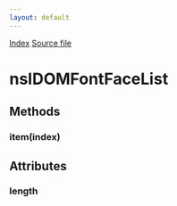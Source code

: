 ```yaml
---
layout: default
---
```

<div id='links'><a href="../index.html">Index</a>
<a href="http://dxr.mozilla.org/mozilla-central/source/layout/inspector/nsIDOMFontFaceList.idl">Source file</a>
</div>

# nsIDOMFontFaceList #

## Methods ##

### item(index) ###

## Attributes ##

### length ###
